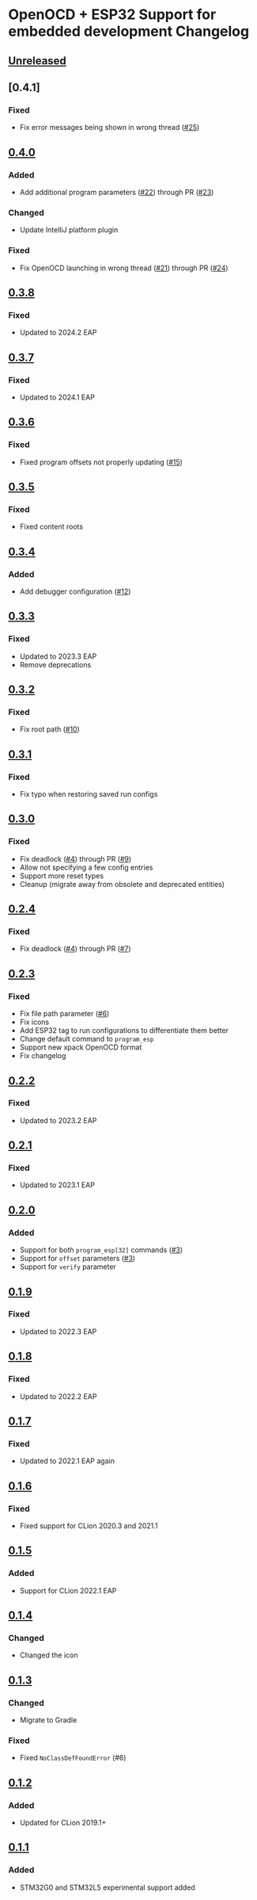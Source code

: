 # OpenOCD + ESP32 Support for embedded development Changelog

## [Unreleased]

## [0.4.1]

### Fixed

- Fix error messages being shown in wrong thread ([#25](https://github.com/ThexXTURBOXx/clion-embedded-esp32/issues/25))

## [0.4.0]

### Added

- Add additional program parameters ([#22](https://github.com/ThexXTURBOXx/clion-embedded-esp32/issues/22)) through PR ([#23](https://github.com/ThexXTURBOXx/clion-embedded-esp32/pull/23))

### Changed

- Update IntelliJ platform plugin

### Fixed

- Fix OpenOCD launching in wrong thread ([#21](https://github.com/ThexXTURBOXx/clion-embedded-esp32/issues/21)) through PR ([#24](https://github.com/ThexXTURBOXx/clion-embedded-esp32/pull/24))

## [0.3.8]

### Fixed

- Updated to 2024.2 EAP

## [0.3.7]

### Fixed

- Updated to 2024.1 EAP

## [0.3.6]

### Fixed

- Fixed program offsets not properly updating ([#15](https://github.com/ThexXTURBOXx/clion-embedded-esp32/issues/15))

## [0.3.5]

### Fixed

- Fixed content roots

## [0.3.4]

### Added

- Add debugger configuration ([#12](https://github.com/ThexXTURBOXx/clion-embedded-esp32/issues/12))

## [0.3.3]

### Fixed

- Updated to 2023.3 EAP
- Remove deprecations

## [0.3.2]

### Fixed

- Fix root path ([#10](https://github.com/ThexXTURBOXx/clion-embedded-esp32/pull/10))

## [0.3.1]

### Fixed

- Fix typo when restoring saved run configs

## [0.3.0]

### Fixed

- Fix deadlock ([#4](https://github.com/ThexXTURBOXx/clion-embedded-esp32/issues/4)) through PR ([#9](https://github.com/ThexXTURBOXx/clion-embedded-esp32/pull/9))
- Allow not specifying a few config entries
- Support more reset types
- Cleanup (migrate away from obsolete and deprecated entities)

## [0.2.4]

### Fixed

- Fix deadlock ([#4](https://github.com/ThexXTURBOXx/clion-embedded-esp32/issues/4)) through PR ([#7](https://github.com/ThexXTURBOXx/clion-embedded-esp32/pull/7))

## [0.2.3]

### Fixed

- Fix file path parameter ([#6](https://github.com/ThexXTURBOXx/clion-embedded-esp32/issues/6))
- Fix icons
- Add ESP32 tag to run configurations to differentiate them better
- Change default command to `program_esp`
- Support new xpack OpenOCD format
- Fix changelog

## [0.2.2]

### Fixed

- Updated to 2023.2 EAP

## [0.2.1]

### Fixed

- Updated to 2023.1 EAP

## [0.2.0]

### Added

- Support for both `program_esp[32]` commands ([#3](https://github.com/ThexXTURBOXx/clion-embedded-esp32/pull/3))
- Support for `offset` parameters ([#3](https://github.com/ThexXTURBOXx/clion-embedded-esp32/pull/3))
- Support for `verify` parameter

## [0.1.9]

### Fixed

- Updated to 2022.3 EAP

## [0.1.8]

### Fixed

- Updated to 2022.2 EAP

## [0.1.7]

### Fixed

- Updated to 2022.1 EAP again

## [0.1.6]

### Fixed

- Fixed support for CLion 2020.3 and 2021.1

## [0.1.5]

### Added

- Support for CLion 2022.1 EAP

## [0.1.4]

### Changed

- Changed the icon

## [0.1.3]

### Changed

- Migrate to Gradle

### Fixed

- Fixed `NoClassDefFoundError` (#6)

## [0.1.2]

### Added

- Updated for CLion 2019.1+

## [0.1.1]

### Added

- STM32G0 and STM32L5 experimental support added

[Unreleased]: https://github.com/ThexXTURBOXx/clion-embedded-esp32/compare/v0.4.0...HEAD
[0.4.0]: https://github.com/ThexXTURBOXx/clion-embedded-esp32/compare/v0.3.8...v0.4.0
[0.3.8]: https://github.com/ThexXTURBOXx/clion-embedded-esp32/compare/v0.3.7...v0.3.8
[0.3.7]: https://github.com/ThexXTURBOXx/clion-embedded-esp32/compare/v0.3.6...v0.3.7
[0.3.6]: https://github.com/ThexXTURBOXx/clion-embedded-esp32/compare/v0.3.5...v0.3.6
[0.3.5]: https://github.com/ThexXTURBOXx/clion-embedded-esp32/compare/v0.3.4...v0.3.5
[0.3.4]: https://github.com/ThexXTURBOXx/clion-embedded-esp32/compare/v0.3.3...v0.3.4
[0.3.3]: https://github.com/ThexXTURBOXx/clion-embedded-esp32/compare/v0.3.2...v0.3.3
[0.3.2]: https://github.com/ThexXTURBOXx/clion-embedded-esp32/compare/v0.3.1...v0.3.2
[0.3.1]: https://github.com/ThexXTURBOXx/clion-embedded-esp32/compare/v0.3.0...v0.3.1
[0.3.0]: https://github.com/ThexXTURBOXx/clion-embedded-esp32/compare/v0.2.4...v0.3.0
[0.2.4]: https://github.com/ThexXTURBOXx/clion-embedded-esp32/compare/v0.2.3...v0.2.4
[0.2.3]: https://github.com/ThexXTURBOXx/clion-embedded-esp32/compare/v0.2.2...v0.2.3
[0.2.2]: https://github.com/ThexXTURBOXx/clion-embedded-esp32/compare/v0.2.1...v0.2.2
[0.2.1]: https://github.com/ThexXTURBOXx/clion-embedded-esp32/compare/v0.2.0...v0.2.1
[0.2.0]: https://github.com/ThexXTURBOXx/clion-embedded-esp32/compare/v0.1.9...v0.2.0
[0.1.9]: https://github.com/ThexXTURBOXx/clion-embedded-esp32/compare/v0.1.8...v0.1.9
[0.1.8]: https://github.com/ThexXTURBOXx/clion-embedded-esp32/compare/v0.1.7...v0.1.8
[0.1.7]: https://github.com/ThexXTURBOXx/clion-embedded-esp32/compare/v0.1.6...v0.1.7
[0.1.6]: https://github.com/ThexXTURBOXx/clion-embedded-esp32/compare/v0.1.5...v0.1.6
[0.1.5]: https://github.com/ThexXTURBOXx/clion-embedded-esp32/compare/v0.1.4...v0.1.5
[0.1.4]: https://github.com/ThexXTURBOXx/clion-embedded-esp32/compare/v0.1.3...v0.1.4
[0.1.3]: https://github.com/ThexXTURBOXx/clion-embedded-esp32/compare/v0.1.2...v0.1.3
[0.1.2]: https://github.com/ThexXTURBOXx/clion-embedded-esp32/compare/v0.1.1...v0.1.2
[0.1.1]: https://github.com/ThexXTURBOXx/clion-embedded-esp32/commits/v0.1.1
